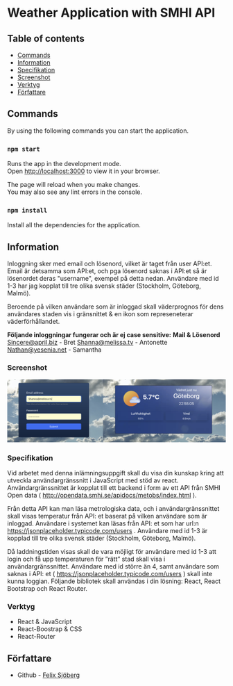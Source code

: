 # Weather Application with SMHI API

## Table of contents

- [Commands](#Commands)
- [Information](#Information)
- [Specifikation](#Specifikation)
- [Screenshot](#Screenshot)
- [Verktyg](#Verktyg)
- [Författare](#Författare)

## Commands

By using the following commands you can start the application.
### `npm start`

Runs the app in the development mode.\
Open [http://localhost:3000](http://localhost:3000) to view it in your browser.

The page will reload when you make changes.\
You may also see any lint errors in the console.

### `npm install`

Install all the dependencies for the application.

## Information

Inloggning sker med email och lösenord, vilket är taget från user API:et. 
Email är detsamma som API:et, och pga lösenord saknas i API:et så är lösenordet deras "username", exempel på detta nedan.
Användare med id 1-3 har jag kopplat till tre olika svensk städer (Stockholm, Göteborg, Malmö).

Beroende på vilken användare som är inloggad skall väderprognos för dens användares staden vis i gränsnittet & en ikon som represeneterar väderförhållandet.

**Följande inloggningar fungerar och är ej case sensitive:**
**Mail & Lösenord**
Sincere@april.biz - Bret
Shanna@melissa.tv - Antonette
Nathan@yesenia.net - Samantha

### Screenshot

![preview](/src/assets/preview.png)

### Specifikation
Vid arbetet med denna inlämningsuppgift skall du visa din kunskap kring att utveckla
användargränssnitt i JavaScript med stöd av react.
Användargränssnittet är kopplat till ett backend i form av ett API från SMHI Open data (
http://opendata.smhi.se/apidocs/metobs/index.html ).

Från detta API kan man läsa metrologiska data, och i användargränssnittet skall visas temperatur från
API: et baserat på vilken användare som är inloggad.
Användare i systemet kan läsas från API: et som har url:n
https://jsonplaceholder.typicode.com/users . Användare med id 1-3 är kopplad till tre olika svensk
städer (Stockholm, Göteborg, Malmö).

Då laddningstiden visas skall de vara möjligt för användare med id 1-3 att login och få upp
temperaturen för ”rätt” stad skall visa i användargränssnittet. Användare med id större än 4, samt
användare som saknas i API: et
( https://jsonplaceholder.typicode.com/users ) skall inte kunna loggian. Följande bibliotek skall
användas i din lösning: React, React Bootstrap och React Router.

### Verktyg
- React & JavaScript
- React-Boostrap & CSS
- React-Router


## Författare
- Github - [Felix Sjöberg](https://github.com/felixsjoberg)



